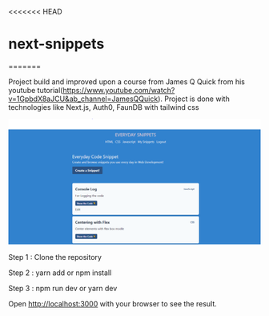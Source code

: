 <<<<<<< HEAD
# next-snippets
=======

Project build and improved upon a course from James Q Quick from his youtube tutorial(https://www.youtube.com/watch?v=1GpbdX8aJCU&ab_channel=JamesQQuick).
Project is done with technologies like Next.js, Auth0, FaunDB with tailwind css

![Working Demo](./images/cover.PNG)

Step 1 : Clone the repository

Step 2 : yarn add or npm install

Step 3 : npm run dev  or yarn dev 

Open [http://localhost:3000](http://localhost:3000) with your browser to see the result.
